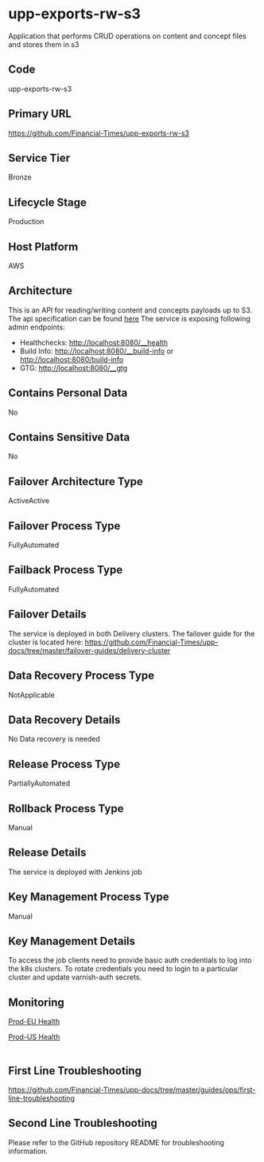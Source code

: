 <!--
    Written in the format prescribed by https://github.com/Financial-Times/runbook.md.
    Any future edits should abide by this format.
-->
# upp-exports-rw-s3

Application that performs CRUD operations on content and concept files and stores them in s3

## Code

upp-exports-rw-s3

## Primary URL

https://github.com/Financial-Times/upp-exports-rw-s3

## Service Tier

Bronze

## Lifecycle Stage

Production

## Host Platform

AWS

## Architecture

This is an API for reading/writing content and concepts payloads up to S3. The api specification can be found [here](https://docs.google.com/document/d/1Ck-o0Le9cXOfm-aVjiGmOT7ZTB5W5fDTsPqGkhzfa-U/edit#heading=h.jwsnnbv7enh5)
The service is exposing following admin endpoints:

*   Healthchecks: <http://localhost:8080/__health>
*   Build Info: <http://localhost:8080/__build-info> or <http://localhost:8080/build-info>
*   GTG: <http://localhost:8080/__gtg>

## Contains Personal Data

No

## Contains Sensitive Data

No

<!-- Placeholder - remove HTML comment markers to activate
## Can Download Personal Data
Choose Yes or No

...or delete this placeholder if not applicable to this system
-->

<!-- Placeholder - remove HTML comment markers to activate
## Can Contact Individuals
Choose Yes or No

...or delete this placeholder if not applicable to this system
-->

## Failover Architecture Type

ActiveActive

## Failover Process Type

FullyAutomated

## Failback Process Type

FullyAutomated

## Failover Details

The service is deployed in both Delivery clusters. The failover guide for the cluster is located here:
<https://github.com/Financial-Times/upp-docs/tree/master/failover-guides/delivery-cluster>

## Data Recovery Process Type

NotApplicable

## Data Recovery Details

No Data recovery is needed

## Release Process Type

PartiallyAutomated

## Rollback Process Type

Manual

## Release Details

The service is deployed with Jenkins job

<!-- Placeholder - remove HTML comment markers to activate
## Heroku Pipeline Name
Enter descriptive text satisfying the following:
This is the name of the Heroku pipeline for this system. If you don't have a pipeline, this is the name of the app in Heroku. A pipeline is a group of Heroku apps that share the same codebase where each app in a pipeline represents the different stages in a continuous delivery workflow, i.e. staging, production.

...or delete this placeholder if not applicable to this system
-->

## Key Management Process Type

Manual

## Key Management Details

To access the job clients need to provide basic auth credentials to log into the k8s clusters.
To rotate credentials you need to login to a particular cluster and update varnish-auth secrets.

## Monitoring

<p><a href="https://upp-prod-delivery-eu.ft.com/__health/__pods-health?service-name=upp-exports-rw-s3" target="_blank">Prod-EU Health</a></p><p><a href="https://upp-prod-delivery-us.ft.com/__health/__pods-health?service-name=upp-exports-rw-s3" target="_blank">Prod-US Health</a><br><br></p>

## First Line Troubleshooting

<https://github.com/Financial-Times/upp-docs/tree/master/guides/ops/first-line-troubleshooting>

## Second Line Troubleshooting

Please refer to the GitHub repository README for troubleshooting information.